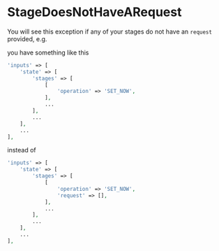 # StageDoesNotHaveARequest

You will see this exception if any of your stages do not have an `request` provided, e.g.

you have something like this
```php
'inputs' => [
    'state' => [
        'stages' => [
            [
                'operation' => 'SET_NOW',
            ],
            ...
        ],
        ...
    ],
    ...
],
```

instead of

```php
'inputs' => [
    'state' => [
        'stages' => [
            [
                'operation' => 'SET_NOW',
                'request' => [],
            ],
            ...
        ],
        ...
    ],
    ...
],
```
